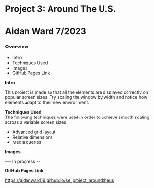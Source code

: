 # Project 3: Around The U.S.
# Aidan Ward 7/2023

### Overview  

* Intro  
* Techniques Used
* Images  
* GitHub Pages Link  
  
**Intro**
  
This project is made so that all the elements are displayed correctly on popular screen sizes. Try scaling the window by width and notice how elements adapt to their new environment. 
  
**Techniques Used**  
 The following techniques were used in order to achieve smooth scaling across a variable screen sizes
 
 - Advanced grid layout
 - Relative dimensions
 - Media queries
  
**Images**  

--- In progress --

**GitHub Pages Link**

https://aidanward19.github.io/se_project_aroundtheus
